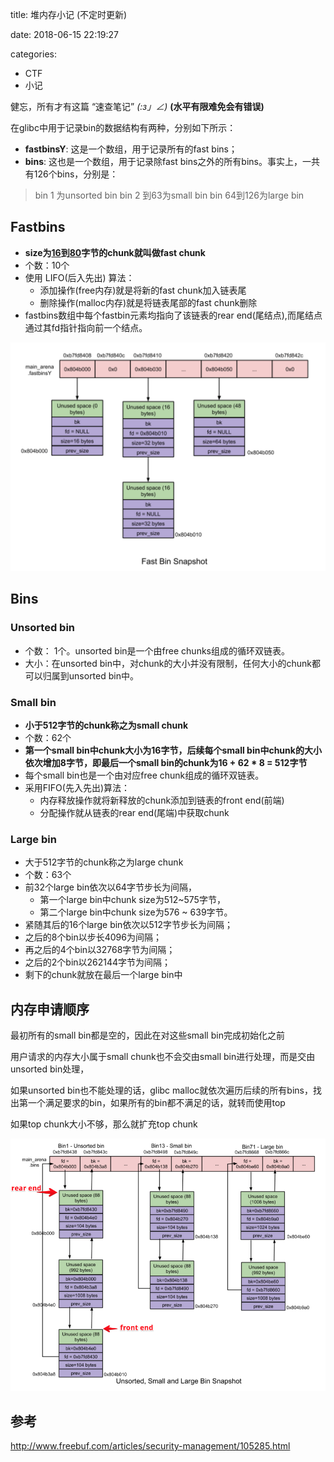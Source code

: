 
title: 堆内存小记 (不定时更新)

date: 2018-06-15 22:19:27

categories: 
- CTF
- 小记



健忘，所有才有这篇 “速查笔记”   _(:з」∠)_   **(水平有限难免会有错误)**



在glibc中用于记录bin的数据结构有两种，分别如下所示：

- **fastbinsY**: 这是一个数组，用于记录所有的fast bins；
- **bins**: 这也是一个数组，用于记录除fast bins之外的所有bins。事实上，一共有126个bins，分别是：



> bin 1 为unsorted bin
> bin 2 到63为small bin 
> bin 64到126为large bin



## Fastbins



- **size为[16](https://github.com/sploitfun/lsploits/blob/master/glibc/malloc/malloc.c?spm=a313e.7916648.0.0.aKGnqF#L1249)到[80](https://github.com/sploitfun/lsploits/blob/master/glibc/malloc/malloc.c?spm=a313e.7916648.0.0.aKGnqF#L1600)字节的chunk就叫做fast chunk**
- 个数：10个
- 使用 LIFO(后入先出) 算法：
  - 添加操作(free内存)就是将新的fast chunk加入链表尾
  - 删除操作(malloc内存)就是将链表尾部的fast chunk删除
- fastbins数组中每个fastbin元素均指向了该链表的rear end(尾结点),而尾结点通过其fd指针指向前一个结点。

![14641459278751](chunk_notes/14641459278751.png)



## Bins



### Unsorted bin

- 个数： 1个。unsorted bin是一个由free chunks组成的循环双链表。
- 大小：在unsorted bin中，对chunk的大小并没有限制，任何大小的chunk都可以归属到unsorted bin中。



### Small bin

- **小于512字节的chunk称之为small chunk**
- 个数：62个
- **第一个small bin中chunk大小为16字节，后续每个small bin中chunk的大小依次增加8字节，即最后一个small bin的chunk为16 + 62 * 8 = 512字节**
- 每个small bin也是一个由对应free chunk组成的循环双链表。
- 采用FIFO(先入先出)算法：
  - 内存释放操作就将新释放的chunk添加到链表的front end(前端)
  - 分配操作就从链表的rear end(尾端)中获取chunk





### Large bin

- 大于512字节的chunk称之为large chunk
- 个数：63个
- 前32个large bin依次以64字节步长为间隔，
  - 第一个large bin中chunk size为512~575字节，
  - 第二个large bin中chunk size为576 ~ 639字节。
- 紧随其后的16个large bin依次以512字节步长为间隔；
- 之后的8个bin以步长4096为间隔；
- 再之后的4个bin以32768字节为间隔；
- 之后的2个bin以262144字节为间隔；
- 剩下的chunk就放在最后一个large bin中



## 内存申请顺序

最初所有的small bin都是空的，因此在对这些small bin完成初始化之前

用户请求的内存大小属于small chunk也不会交由small bin进行处理，而是交由unsorted bin处理，

如果unsorted bin也不能处理的话，glibc malloc就依次遍历后续的所有bins，找出第一个满足要求的bin，如果所有的bin都不满足的话，就转而使用top 

如果top chunk大小不够，那么就扩充top chunk

![14641459364705](14641459364705.jpg)





## 参考

http://www.freebuf.com/articles/security-management/105285.html



